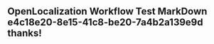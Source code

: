 <properties
ms.topic="hero-topic"
ms.test1="hero-topic"
ms.test2="test"/>

## OpenLocalization Workflow Test MarkDown e4c18e20-8e15-41c8-be20-7a4b2a139e9d thanks!
